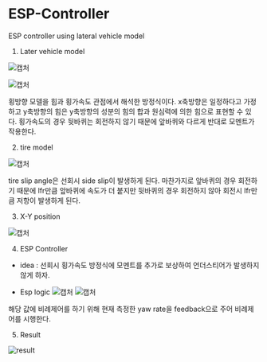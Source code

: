 # ESP-Controller
ESP controller using lateral vehicle model

1. Later vehicle model

![캡처](https://user-images.githubusercontent.com/79674592/110896165-60318080-833e-11eb-80b8-7b278f626f45.PNG)

![캡처](https://user-images.githubusercontent.com/79674592/110897218-63c60700-8340-11eb-965f-552f9dc20410.PNG)

횡방향 모델을 힘과 횡가속도 관점에서 해석한 방정식이다. x축방향은 일정하다고 가정하고 y축방향의 힘은 y축방향의 성분의 힘의 합과 원심력에 의한 힘으로 표현할 수 있다. 횡가속도의 경우 뒷바퀴는 회전하지 않기 때문에 앞바퀴와 다르게 반대로 모멘트가 작용한다.

2. tire model

![캡처](https://user-images.githubusercontent.com/79674592/110897657-2c0b8f00-8341-11eb-8331-d55a0702f6b4.PNG)

tire slip angle은 선회시 side slip이 발생하게 된다. 마찬가지로 앞바퀴의 경우 회전하기 때문에 lfr만큼 앞바퀴에 속도가 더 붙지만 뒷바퀴의 경우 회전하지 않아 회전시 lfr만큼 저항이 발생하게 된다. 

3. X-Y position

![캡처](https://user-images.githubusercontent.com/79674592/110898020-d5528500-8341-11eb-91a5-7509749b6cef.PNG)

4. ESP Controller

- idea : 선회시 횡가속도 방정식에 모멘트를 추가로 보상하여 언더스티어가 발생하지 않게 하자.

- Esp logic
![캡처](https://user-images.githubusercontent.com/79674592/110909514-81509c00-8353-11eb-92d8-cd16acb10e3a.PNG)
![캡처](https://user-images.githubusercontent.com/79674592/110909910-fe7c1100-8353-11eb-9ea5-43a114c2ff43.PNG)

해당 값에 비례제어를 하기 위해 현재 측정한 yaw rate을 feedback으로 주어 비례제어를 시행한다.

5. Result

![result](https://user-images.githubusercontent.com/79674592/110910244-6a5e7980-8354-11eb-8976-2b254b02a89d.png)
